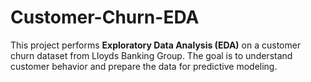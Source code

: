 # Customer-Churn-EDA
This project performs **Exploratory Data Analysis (EDA)** on a customer churn dataset from Lloyds Banking Group. The goal is to understand customer behavior and prepare the data for predictive modeling.
